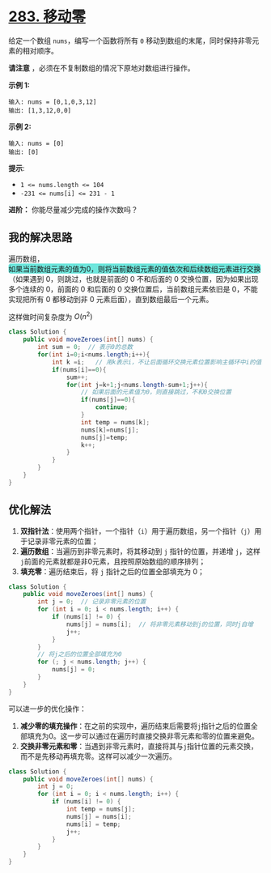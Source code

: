 # [283. 移动零](https://leetcode.cn/problems/move-zeroes/)

给定一个数组 `nums`，编写一个函数将所有 `0` 移动到数组的末尾，同时保持非零元素的相对顺序。

**请注意** ，必须在不复制数组的情况下原地对数组进行操作。

**示例 1:**

```
输入: nums = [0,1,0,3,12]
输出: [1,3,12,0,0]
```

**示例 2:**

```
输入: nums = [0]
输出: [0]
```

**提示**:

-   `1 <= nums.length <= 104`
-   `-231 <= nums[i] <= 231 - 1`

**进阶：** 你能尽量减少完成的操作次数吗？



## 我的解决思路

遍历数组，<span style="background:#6fe7dd; border-radius:5px; display:inline-block;">如果当前数组元素的值为0，则将当前数组元素的值依次和后续数组元素进行交换</span>（如果遇到 0，则跳过，也就是前面的 0 不和后面的 0 交换位置，因为如果出现多个连续的 0，前面的 0 和后面的 0 交换位置后，当前数组元素依旧是 0，不能实现把所有 0 都移动到非 0 元素后面），直到数组最后一个元素。

这样做时间复杂度为 $O(n^2)$

```java
class Solution {
    public void moveZeroes(int[] nums) {
        int sum = 0;  // 表示0的总数
        for(int i=0;i<nums.length;i++){
            int k =i;	// 用k表示i，不让后面循环交换元素位置影响主循环中i的值
            if(nums[i]==0){
                sum++;
                for(int j=k+1;j<nums.length-sum+1;j++){
                    // 如果后面的元素值为0，则直接跳过，不和0交换位置
                    if(nums[j]==0){
                        continue;
                    }
                    int temp = nums[k];
                    nums[k]=nums[j];
                    nums[j]=temp;
                    k++;
                }
            }
        }
    }
}
```

## 优化解法

1.  **双指针法**：使用两个指针，一个指针（`i`）用于遍历数组，另一个指针（`j`）用于记录非零元素的位置；
2.  **遍历数组**：当遍历到非零元素时，将其移动到 `j` 指针的位置，并递增 `j`，这样`j`前面的元素就都是非0元素，且按照原始数组的顺序排列；
3.  **填充零**：遍历结束后，将 `j` 指针之后的位置全部填充为 0；

```java
class Solution {
    public void moveZeroes(int[] nums) {
        int j = 0;  // 记录非零元素的位置
        for (int i = 0; i < nums.length; i++) {
            if (nums[i] != 0) {
                nums[j] = nums[i];  // 将非零元素移动到j的位置，同时j自增
                j++;
            }
        }
        // 将j之后的位置全部填充为0
        for (; j < nums.length; j++) {
            nums[j] = 0;
        }
    }
}

```

可以进一步的优化操作：

1.  **减少零的填充操作**：在之前的实现中，遍历结束后需要将`j`指针之后的位置全部填充为0。这一步可以通过在遍历时直接交换非零元素和零的位置来避免。
2.  **交换非零元素和零**：当遇到非零元素时，直接将其与`j`指针位置的元素交换，而不是先移动再填充零。这样可以减少一次遍历。

```java
class Solution {
    public void moveZeroes(int[] nums) {
        int j = 0;
        for (int i = 0; i < nums.length; i++) {
            if (nums[i] != 0) {
                int temp = nums[j];
                nums[j] = nums[i];
                nums[i] = temp;
                j++;
            }
        }
    }
}

```

